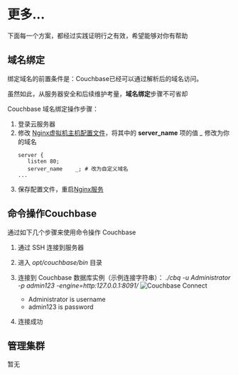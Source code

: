 # 更多...

下面每一个方案，都经过实践证明行之有效，希望能够对你有帮助

## 域名绑定

绑定域名的前置条件是：Couchbase已经可以通过解析后的域名访问。  

虽然如此，从服务器安全和后续维护考量，**域名绑定**步骤不可省却  

Couchbase 域名绑定操作步骤：

1. 登录云服务器
2. 修改 [Nginx虚拟机主机配置文件](/zh/stack-components.md#nginx)，将其中的 **server_name** 项的值 *_* 修改为你的域名
   ```text
   server {
      listen 80;
      server_name    _; # 改为自定义域名
   ...
   ```
3. 保存配置文件，重启[Nginx服务](/zh/admin-services.md#nginx)

## 命令操作Couchbase

通过如下几个步骤来使用命令操作 Couchbase

1. 通过 SSH 连接到服务器
2. 进入 *opt/couchbase/bin* 目录
3. 连接到 Couchbase 数据库实例（示例连接字符串）： *./cbq -u Administrator -p admin123 -engine=http:127.0.0.1:8091/*
   ![Couchbase Connect](https://libs.websoft9.com/Websoft9/DocsPicture/en/couchbase/couchbase-command-websoft9.png)

   - Administrator is username
   - admin123 is password

4. 连接成功

## 管理集群

暂无
